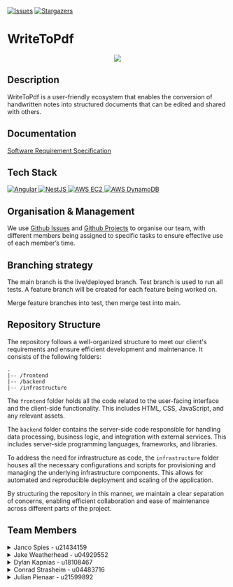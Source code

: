 [![Issues][issues-shield]][issues-url]
[![Stargazers][stars-shield]][stars-url]
# WriteToPdf

<div align="center"><img src="https://github.com/COS301-SE-2023/WriteToPdf/assets/104741835/c151ddb6-fc79-4366-87ea-f91a033dfe10" /></div>


## Description

WriteToPdf is a user-friendly ecosystem that enables the conversion of handwritten notes into structured documents that can be edited and shared with others.


## Documentation
<a href="https://docs.google.com/document/d/1eXRBaujvePMya_IDnRlOymDTWH2KdxSV1RGHm0_erwY/edit?usp=sharing">Software Requirement Specification</a><br/>

## Tech Stack

<a href="https://angular.io">
    <img alt="Angular" src="https://img.shields.io/badge/angular-dd0031?style=for-the-badge&logo=angular&logoColor=white" />
</a>

<a href="https://nestjs.com/">
  <img alt="NestJS" src="https://img.shields.io/badge/nestjs-e0234e?style=for-the-badge&logo=nestjs&logoColor=white" />
</a>

<a href="https://aws.amazon.com/ec2/">
  <img alt="AWS EC2" src="https://img.shields.io/badge/amazon%20ec2-dd700f?style=for-the-badge&logo=aws&logoColor=white" />
</a>

<a href="https://aws.amazon.com/dynamodb/">
  <img alt="AWS DynamoDB" src="https://img.shields.io/badge/AWS%20DynamoDB-246cb2?style=for-the-badge&logo=aws&logoColor=white" />
</a>

## Organisation & Management
We use <a href="https://github.com/COS301-SE-2023/WriteToPdf/issues">Github Issues</a> and <a href="https://github.com/COS301-SE-2023/WriteToPdf/projects?query=is%3Aopen">Github Projects</a> to organise our team, with different members being assigned to specific tasks to ensure effective use of each member’s time. 

## Branching strategy
The main branch is the live/deployed branch.
Test branch is used to run all tests.
A feature branch will be created for each feature being worked on.

Merge feature branches into test, then merge test into main.


## Repository Structure
The repository follows a well-organized structure to meet our client's requirements and ensure efficient development and maintenance. It consists of the following folders:
```
.
|-- /frontend
|-- /backend
|-- /infrastructure
```

The `frontend` folder holds all the code related to the user-facing interface and the client-side functionality. This includes HTML, CSS, JavaScript, and any relevant assets.

The `backend` folder contains the server-side code responsible for handling data processing, business logic, and integration with external services. This includes server-side programming languages, frameworks, and libraries.

To address the need for infrastructure as code, the `infrastructure` folder houses all the necessary configurations and scripts for provisioning and managing the underlying infrastructure components. This allows for automated and reproducible deployment and scaling of the application.

By structuring the repository in this manner, we maintain a clear separation of concerns, enabling efficient collaboration and ease of maintenance across different parts of the project.

## Team Members
<details>
<summary>Janco Spies - u21434159</summary>
<br>
<p>Project Leader, Tester</p>
<p>
Janco has experience working as a tutor for the module Data Structures and Algorithms at the University of Pretoria, where he enjoys problem-solving and collaborating with others. Janco has excelled academically during his time at the university and has a strong background in statistics. He is skilled in several programming languages and frameworks, including Java, NodeJS, C++, Angular, and Python.
</p>
<img src="https://user-images.githubusercontent.com/104741835/235907674-681152ec-0f46-4b1d-8c3b-4478a2e6290e.png" />
<br/>
<a href="https://www.linkedin.com/in/ACoAADDlAbMBzAMuf8KIqa4ZdJtrDAi1qu4EPz4?lipi=urn%3Ali%3Apage%3Ad_flagship3_feed%3B1J9zjGT%2FSHeIpMlnKxWZvA%3D%3D">
<img src="https://img.shields.io/badge/linkedin-0a66c2?style=for-the-badge&logo=linkedin&logoColor=white" alt="Linkedin"/>
</a>
 
  <a href="https://github.com/JanSpies82">
<img src="https://img.shields.io/badge/github-161b22?style=for-the-badge&logo=github&logoColor=white" alt="GitHub"/>
</a>
 
</details>


<details>
<summary>Jake Weatherhead - u04929552</summary>
<br/>
<p>Database Engineer, Integration Engineer</p>
<p>
Jake is a self-motivated and passionate individual who is highly enthusiastic about the practical applications of data science, machine learning and product design. He has experience as a tutor for the module Mathematical Modelling at the University of Pretoria where he tutors students in Pythonic data science. He has experience building, managing and integrating NoSQL databases, such as Google Cloud Firestore and MongoDB. He also has experience building APIs in PHP and Typescript through NestJS. Jake’s other relevant skills include Java, NodeJS, Angular, C++ and LaTeX.
</p>
<img src="https://user-images.githubusercontent.com/104741835/235907757-81df79c3-b9e8-49ae-a481-c21bbb385913.png" />
<br/>
<a href="https://www.linkedin.com/in/ACoAADrYSskBc41A9bb97Sym87rcIbAqpKdQOY4/?lipi=urn%3Ali%3Apage%3Ad_flagship3_profile_view_base%3BmboD%2FrmkRsKFxJTOheSOsQ%3D%3D">
<img src="https://img.shields.io/badge/linkedin-0a66c2?style=for-the-badge&logo=linkedin&logoColor=white" alt="Linkedin"/>
</a>
 
  <a href="https://github.com/jakeweatherhead">
<img src="https://img.shields.io/badge/github-161b22?style=for-the-badge&logo=github&logoColor=white" alt="GitHub"/>
</a>
 
</details>


<details>
<summary>Dylan Kapnias - u18108467</summary>
<br/>
<p>Integration Engineer, DevOps</p>
<p>
Dylan is a highly motivated individual with a solid academic background, finishing the second half of his 3rd year with a 75% average. He is proficient in a wide range of technologies, including: Python, C++, Java, ASM, JavaScript/TypeScript, Rust, PHP, Angular, NodeJS, Jest, and Cypress. His experience extends to tools and platforms such as Docker, Home Server maintenance, LaTeX, Doxygen, Google Cloud, and CI/CD workflows using GitHub Actions. Dylan is passionate about applying his technical expertise in diverse projects and environments, and he is always eager to learn and adopt new technologies.
</p>
<img src="https://user-images.githubusercontent.com/104741835/235907809-53427a24-eb95-4ebc-8e3f-1fa38d514741.png" />
<br/>
<a href="https://github.com/COS301-SE-2023/WriteToPdf/">
<img src="https://img.shields.io/badge/linkedin-0a66c2?style=for-the-badge&logo=linkedin&logoColor=white" alt="Linkedin"/>
</a>
 
  <a href="https://github.com/dylankapnias-uni">
<img src="https://img.shields.io/badge/github-161b22?style=for-the-badge&logo=github&logoColor=white" alt="GitHub"/>
</a>
 
</details>


<details>
<summary>Conrad Strasheim - u04483716</summary>
<br/>
<p>Business Analyst, Services Engineer</p>
<p>
Conrad is an avid programmer, yogi and musician. He has experience in Python, R, MATLAB, C++, Java, Angular, React, Google Cloud and Docker. He has programmed an algorithmic music generator, whose music functions as accompaniment for musical improvisation, with Python as part of a master’s project collaboration at Tuks. His speciality is reading up on domain specific knowledge and implementing innovative solutions within that domain, as with the music application.
</p>
<img src="https://user-images.githubusercontent.com/104741835/235907780-ec7959e3-e747-4264-a2f4-60244e0212ab.png" />
<br/>
<a href="https://www.linkedin.com/in/conrad-strasheim-81810a26a?miniProfileUrn=urn%3Ali%3Afs_miniProfile%3AACoAAEHeNBQBIAgklS52yGZGLqg_dsFeSpaTy84&lipi=urn%3Ali%3Apage%3Ad_flagship3_search_srp_all%3BIrFwHOqPRhixjO%2F3SKDhWA%3D%3D">
<img src="https://img.shields.io/badge/linkedin-0a66c2?style=for-the-badge&logo=linkedin&logoColor=white" alt="Linkedin"/>
</a>
 
  <a href="https://github.com/ConradStras">
<img src="https://img.shields.io/badge/github-161b22?style=for-the-badge&logo=github&logoColor=white" alt="GitHub"/>
</a>
 
</details>


<details >
<summary>Julian Pienaar - u21599892</summary>
<br/>
<p>UI Engineer, Designer</p>

<p>
Julian has experience with design patterns and data structures giving him a good understanding of algorithms. He has worked on large Angular projects as a UI Engineer. He has a high capacity to learn and understand complex ideas and is able to adapt to the change. He is proficient in multiple languages and frameworks such as C++, Java, NodeJS, Php, Javascript, Ionic,  Angular and Typescript. 
</p>

<img src="https://user-images.githubusercontent.com/104741835/235907734-cc6ce2a7-ac9a-4d3c-9dfe-03eb772b4b98.png" /> 
<br/>
<a href="https://www.linkedin.com/in/julian-pienaar-370208271/?lipi=urn%3Ali%3Apage%3Ad_flagship3_feed%3B0NeumpYtT8e%2FsXo8GIBScQ%3D%3D">
<img src="https://img.shields.io/badge/linkedin-%230077B5.svg?style=for-the-badge&logo=linkedin&logoColor=white" alt="Linkedin"/>
</a>
 
 <a href="https://github.com/JulianPienaar">
<img src="https://img.shields.io/badge/github-161b22?style=for-the-badge&logo=github&logoColor=white" alt="GitHub"/>
</a>
 
</details>

<!-- Badge links & images -->
[issues-shield]: https://img.shields.io/github/issues/COS301-SE-2023/WriteToPdf.svg?style=for-the-badge
[issues-url]: https://github.com/COS301-SE-2023/WriteToPdf/issues
[stars-shield]: https://img.shields.io/github/stars/COS301-SE-2023/WriteToPdf.svg?style=for-the-badge
[stars-url]: ttps://github.com/COS301-SE-2023/WriteToPdf/stargazers
